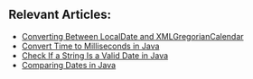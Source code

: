 ## Relevant Articles:
- [Converting Between LocalDate and XMLGregorianCalendar](https://www.baeldung.com/java-localdate-to-xmlgregoriancalendar)
- [Convert Time to Milliseconds in Java](https://www.baeldung.com/java-time-milliseconds)
- [Check If a String Is a Valid Date in Java](https://www.baeldung.com/java-string-valid-date)
- [Comparing Dates in Java](https://www.baeldung.com/java-comparing-dates)
